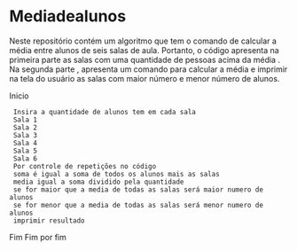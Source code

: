 # Mediadealunos
Neste repositório contém um algoritmo que tem o comando de calcular a média entre alunos de seis salas de aula. Portanto, o código apresenta na primeira parte  as salas com uma quantidade de pessoas acima da média . Na segunda parte , apresenta um comando para calcular a média e imprimir na tela do usuário as salas com maior número e menor número de alunos.

     
  Inicio
    
     Insira a quantidade de alunos tem em cada sala
     Sala 1
     Sala 2
     Sala 3
     Sala 4
     Sala 5
     Sala 6
     Por controle de repetições no código
     soma é igual a soma de todos os alunos mais as salas
     media igual a soma dividido pela quantidade
     se for maior que a media de todas as salas será maior numero de alunos
     se for menor que a media de todas as salas será menor numero de alunos
     imprimir resultado

   Fim
   Fim por fim
